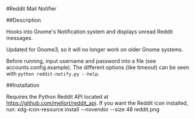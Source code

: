 #Reddit Mail Notifier


##Description

Hooks into Gnome's Notification system and displays unread Reddit messages.

Updated for Gnome3, so it will no longer work on older Gnome systems.

Before running, input username and password into a file
  (see accounts.config.example). The different options (like timeout) can be
  seen with `python reddit-notify.py --help`.


##Installation

Requires the Python Reddit API located at https://github.com/mellort/reddit_api.
If you want the Reddit icon installed, run:
  xdg-icon-resource install --novendor --size 48 reddit.png
